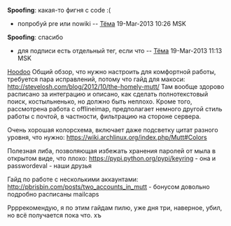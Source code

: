 **Spoofing**: какая-то фигня с code :(

  - попробуй pre или nowiki -- [Тёма](User:JB "wikilink") 19-Mar-2013
    10:26 MSK

**Spoofing**: спасибо

  - для подписи есть отдельный тег, если что --
    [Тёма](User:JB "wikilink") 19-Mar-2013 11:13 MSK

[Hoodoo](User:Hoodoo "wikilink") Общий обзор, что нужно настроить для
комфортной работы, требуется пара исправлений, потому что гайд для
макоси: <http://stevelosh.com/blog/2012/10/the-homely-mutt/> Там
вообще здорово расписано за интеграцию и описано, как сделать
полнотекстовый поиск, костыльненько, но должно быть неплохо. Кроме
того, рассмотрена работа с offlineimap, предполагает немного другой
стиль работы с почтой, в частности, фильтрацию на стороне сервера.

Очень хорошая колорсхема, включает даже подсветку цитат разного уровня,
что нужно: <https://wiki.archlinux.org/index.php/Mutt#Colors>

Полезная либа, позволяющая избежать хранения паролей от мыла в открытом
виде, что плохо: <https://pypi.python.org/pypi/keyring> - она и
passwordeval - наши друзья

Гайд по работе с несколькими аккаунтами:
<http://pbrisbin.com/posts/two_accounts_in_mutt> - бонусом довольно
подробно расписаны mailcaps

Ррррекомендую, я по этим гайдам пилю, уже дня три, наверное, убил, но
всё получается пока что. хъ

